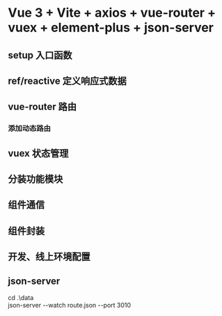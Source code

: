 # Vue 3 + Vite + axios + vue-router + vuex + element-plus + json-server

## setup 入口函数
## ref/reactive 定义响应式数据
## vue-router 路由
  ### 添加动态路由
## vuex 状态管理
## 分装功能模块
## 组件通信
## 组件封装
## 开发、线上环境配置
## json-server
 cd .\data\
json-server --watch route.json --port 3010